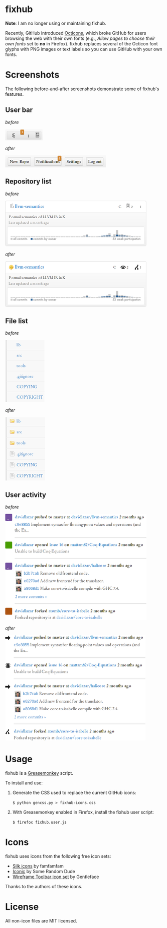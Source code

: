 # fixhub

**Note**: I am no longer using or maintaining fixhub.

Recently, GitHub introduced [Octicons](https://github.com/blog/1106-say-hello-to-octicons), which broke GitHub for users browsing the web with their own fonts (e.g., *Allow pages to choose their own fonts* set to **no** in Firefox).
fixhub replaces several of the Octicon font glyphs with PNG images or text labels so you can use GitHub with your own fonts.

# Screenshots

The following before-and-after screenshots demonstrate some of fixhub's features.

## User bar
*before*

![user bar before](https://github.com/davidlazar/fixhub/raw/ef82bbea6482377c47d0a9dfee1640a3273ffb34/screenshots/userbar-before.png)

*after*

![user bar after](https://github.com/davidlazar/fixhub/raw/ef82bbea6482377c47d0a9dfee1640a3273ffb34/screenshots/userbar-after.png)

## Repository list
*before*

![repo before](https://github.com/davidlazar/fixhub/raw/ef82bbea6482377c47d0a9dfee1640a3273ffb34/screenshots/repo-before.png)

*after*

![repo after](https://github.com/davidlazar/fixhub/raw/ef82bbea6482377c47d0a9dfee1640a3273ffb34/screenshots/repo-after.png)

## File list
*before*

![files before](https://github.com/davidlazar/fixhub/raw/ef82bbea6482377c47d0a9dfee1640a3273ffb34/screenshots/files-before.png)

*after*

![files after](https://github.com/davidlazar/fixhub/raw/ef82bbea6482377c47d0a9dfee1640a3273ffb34/screenshots/files-after.png)

## User activity
*before*

![activity before](https://github.com/davidlazar/fixhub/raw/ef82bbea6482377c47d0a9dfee1640a3273ffb34/screenshots/activity-before.png)

*after*

![activity after](https://github.com/davidlazar/fixhub/raw/ef82bbea6482377c47d0a9dfee1640a3273ffb34/screenshots/activity-after.png)

# Usage

fixhub is a [Greasemonkey](https://addons.mozilla.org/en-US/firefox/addon/greasemonkey/) script.

To install and use:

1. Generate the CSS used to replace the current GitHub icons:

    `$ python gencss.py > fixhub-icons.css`

2. With Greasemonkey enabled in Firefox, install the fixhub user script:

    `$ firefox fixhub.user.js`

# Icons

fixhub uses icons from the following free icon sets:

* [Silk icons](http://www.famfamfam.com/lab/icons/silk/) by famfamfam
* [Iconic](http://somerandomdude.com/work/iconic/) by Some Random Dude
* [Wireframe Toolbar icon set](http://www.gentleface.com/free_icon_set.html) by Gentleface

Thanks to the authors of these icons.

# License

All non-icon files are MIT licensed.
